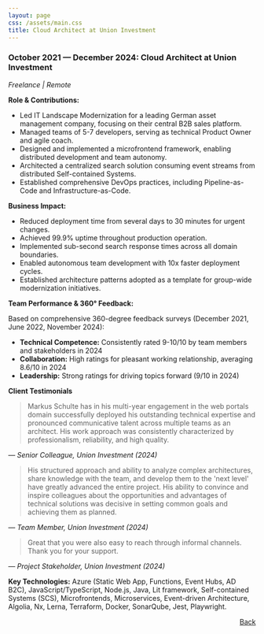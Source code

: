 ```yaml
---
layout: page
css: /assets/main.css
title: Cloud Architect at Union Investment
---
```


### October 2021 — December 2024: Cloud Architect at Union Investment

*Freelance \| Remote*

**Role & Contributions:**

- Led IT Landscape Modernization for a leading German asset management company, focusing on their
  central B2B sales platform.
- Managed teams of 5-7 developers, serving as technical Product Owner and agile coach.
- Designed and implemented a microfrontend framework, enabling distributed development and team
  autonomy.
- Architected a centralized search solution consuming event streams from distributed Self-contained
  Systems.
- Established comprehensive DevOps practices, including Pipeline-as-Code and Infrastructure-as-Code.

**Business Impact:**

- Reduced deployment time from several days to 30 minutes for urgent changes.
- Achieved 99.9% uptime throughout production operation.
- Implemented sub-second search response times across all domain boundaries.
- Enabled autonomous team development with 10x faster deployment cycles.
- Established architecture patterns adopted as a template for group-wide modernization initiatives.

**Team Performance & 360° Feedback:**

Based on comprehensive 360-degree feedback surveys (December 2021, June 2022, November 2024):

- **Technical Competence:** Consistently rated 9-10/10 by team members and stakeholders in 2024
- **Collaboration:** High ratings for pleasant working relationship, averaging 8.6/10 in 2024
- **Leadership:** Strong ratings for driving topics forward (9/10 in 2024)

**Client Testimonials**

<div class="testimonials-section">
<div class="testimonial">
  <blockquote>
    Markus Schulte has in his multi-year engagement in the web portals domain successfully deployed
    his outstanding technical expertise and pronounced communicative talent across multiple teams as an
    architect. His work approach was consistently characterized by professionalism, reliability, and
    high quality.
  </blockquote>
  <cite>— Senior Colleague, Union Investment (2024)</cite>
</div>

<div class="testimonial">
  <blockquote>
    His structured approach and ability to analyze complex architectures, share knowledge with the
    team, and develop them to the 'next level' have greatly advanced the entire project. His ability to
    convince and inspire colleagues about the opportunities and advantages of technical solutions was
    decisive in setting common goals and achieving them as planned.
  </blockquote>
  <cite>— Team Member, Union Investment (2024)</cite>
</div>

<div class="testimonial">
  <blockquote>
    Great that you were also easy to reach through informal channels. Thank you for your support.
  </blockquote>
  <cite>— Project Stakeholder, Union Investment (2024)</cite>
</div>
</div>

**Key Technologies:**
Azure (Static Web App, Functions, Event Hubs, AD B2C), JavaScript/TypeScript, Node.js, Java, Lit
framework, Self-contained Systems (SCS), Microfrontends, Microservices, Event-driven Architecture,
Algolia, Nx, Lerna, Terraform, Docker, SonarQube, Jest, Playwright.

<span style="float: right;">[Back](/#my-career)</span>
